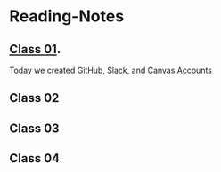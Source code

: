 # Reading-Notes

## [Class 01](Reading-Notes/Class01).
Today we created GitHub, Slack, and Canvas Accounts

## Class 02

## Class 03

## Class 04



